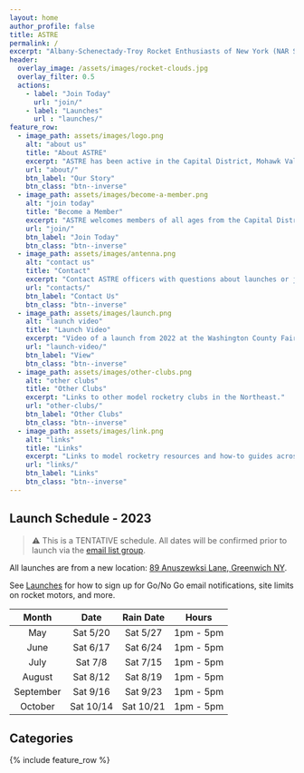 ```yaml
---
layout: home
author_profile: false
title: ASTRE
permalink: /
excerpt: "Albany-Schenectady-Troy Rocket Enthusiasts of New York (NAR Section 471).  Model rocketry club with members from NYS Capital District... and beyond!"
header:
  overlay_image: /assets/images/rocket-clouds.jpg
  overlay_filter: 0.5
  actions:
    - label: "Join Today"
      url: "join/"
    - label: "Launches"
      url : "launches/"
feature_row:
  - image_path: assets/images/logo.png
    alt: "about us"
    title: "About ASTRE"
    excerpt: "ASTRE has been active in the Capital District, Mohawk Valley, and surrounding areas since 1986."
    url: "about/"
    btn_label: "Our Story"
    btn_class: "btn--inverse"
  - image_path: assets/images/become-a-member.png
    alt: "join today"
    title: "Become a Member"
    excerpt: "ASTRE welcomes members of all ages from the Capital District and beyond."
    url: "join/"
    btn_label: "Join Today"
    btn_class: "btn--inverse"
  - image_path: assets/images/antenna.png
    alt: "contact us"
    title: "Contact"
    excerpt: "Contact ASTRE officers with questions about launches or joining."
    url: "contacts/"
    btn_label: "Contact Us"
    btn_class: "btn--inverse"
  - image_path: assets/images/launch.png
    alt: "launch video"
    title: "Launch Video"
    excerpt: "Video of a launch from 2022 at the Washington County Fairgrounds."
    url: "launch-video/"
    btn_label: "View"
    btn_class: "btn--inverse"
  - image_path: assets/images/other-clubs.png
    alt: "other clubs"
    title: "Other Clubs"
    excerpt: "Links to other model rocketry clubs in the Northeast."
    url: "other-clubs/"
    btn_label: "Other Clubs"
    btn_class: "btn--inverse"
  - image_path: assets/images/link.png
    alt: "links"
    title: "Links"
    excerpt: "Links to model rocketry resources and how-to guides across the web."
    url: "links/"
    btn_label: "Links"
    btn_class: "btn--inverse"
---
```


## Launch Schedule - 2023

> :warning: This is a TENTATIVE schedule.  All dates will be confirmed prior to launch via the [email list group](launches/#email-group).

All launches are from a new location: [89 Anuszewksi Lane, Greenwich NY](https://goo.gl/maps/yjeWsc4JSsDdpZwLA).

See [Launches](launches/) for how to sign up for Go/No Go email notifications, site limits on rocket motors, and more.

| **Month**   |  **Date** 	| **Rain Date** 	| **Hours**   |
|:---------:  |:---------:	|:-------------:	|:---------:  |
|       May   | Sat 5/20    | Sat 5/27        | 1pm - 5pm   |
|      June   | Sat 6/17    | Sat 6/24        | 1pm - 5pm   |
|      July   | Sat 7/8     | Sat 7/15        | 1pm - 5pm   |
|    August   | Sat 8/12    | Sat 8/19        | 1pm - 5pm   |
| September   | Sat 9/16    | Sat 9/23        | 1pm - 5pm   |
|   October   | Sat 10/14   | Sat 10/21       | 1pm - 5pm   |

## Categories

{% include feature_row %}

